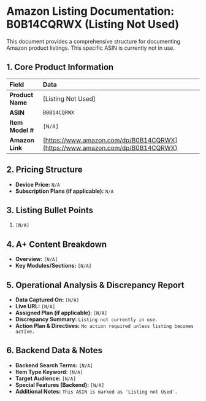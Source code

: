 # Amazon Listing Documentation: B0B14CQRWX (Listing Not Used)

This document provides a comprehensive structure for documenting Amazon product listings. This specific ASIN is currently not in use.

## 1. Core Product Information

| Field           | Data                               |
| :-------------- | :--------------------------------- |
| **Product Name**| [Listing Not Used]                 |
| **ASIN**        | `B0B14CQRWX`                       |
| **Item Model #**| `[N/A]`                            |
| **Amazon Link** | [https://www.amazon.com/dp/B0B14CQRWX](https://www.amazon.com/dp/B0B14CQRWX) |

## 2. Pricing Structure

*   **Device Price:** `N/A`
*   **Subscription Plans (if applicable):** `N/A`

## 3. Listing Bullet Points

1.  `[N/A]`

## 4. A+ Content Breakdown

*   **Overview:** `[N/A]`
*   **Key Modules/Sections:** `[N/A]`

## 5. Operational Analysis & Discrepancy Report

*   **Data Captured On:** `[N/A]`
*   **Live URL:** `[N/A]`
*   **Assigned Plan (if applicable):** `[N/A]`
*   **Discrepancy Summary:** `Listing not currently in use.`
*   **Action Plan & Directives:** `No action required unless listing becomes active.`

## 6. Backend Data & Notes

*   **Backend Search Terms:** `[N/A]`
*   **Item Type Keyword:** `[N/A]`
*   **Target Audience:** `[N/A]`
*   **Special Features (Backend):** `[N/A]`
*   **Additional Notes:** `This ASIN is marked as 'Listing not Used'.`